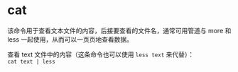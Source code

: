 

# cat



该命令用于查看文本文件的内容，后接要查看的文件名，通常可用管道与 more 和 less 一起使用，从而可以一页页地查看数据。




查看 text 文件中的内容（这条命令也可以使用 `less text` 来代替）：  
`cat text | less`
